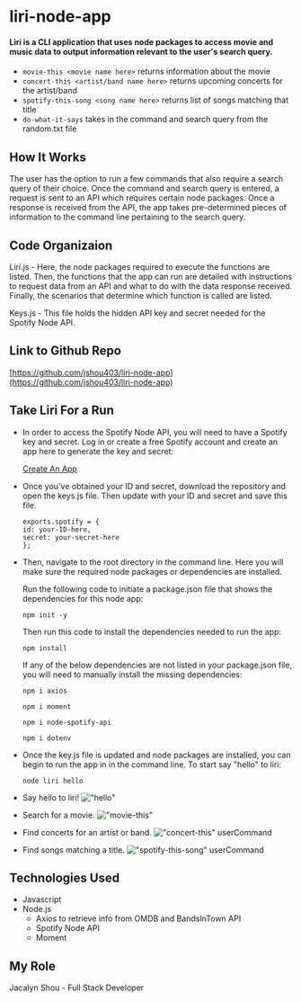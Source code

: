 # liri-node-app

#### Liri is a CLI application that uses node packages to access movie and music data to output information relevant to the user's search query. 

* `movie-this <movie name here>` returns information about the movie 
* `concert-this <artist/band name here>` returns upcoming concerts for the artist/band
* `spotify-this-song <song name here>` returns list of songs matching that title
* `do-what-it-says` takes in the command and search query from the random.txt file

## How It Works

The user has the option to run a few commands that also require a search query of their choice. Once the command and search query is entered, a request is sent to an API which requires certain node packages. Once a response is received from the API, the app takes pre-determined pieces of information to the command line pertaining to the search query. 

## Code Organizaion

Liri.js - Here, the node packages required to execute the functions are listed. Then, the functions that the app can run are detailed with instructions to request data from an API and what to do with the data response received. Finally, the scenarios that determine which function is called are listed. 

Keys.js - This file holds the hidden API key and secret needed for the Spotify Node API. 

## Link to Github Repo

[https://github.com/jshou403/liri-node-app](https://github.com/jshou403/liri-node-app)

## Take Liri For a Run

* In order to access the Spotify Node API, you will need to have a Spotify key and secret. Log in or create a free Spotify account and create an app here to generate the key and secret: 
    
    [Create An App](https://developer.spotify.com/my-applications/#!/applications/create)

* Once you've obtained your ID and secret, download the repository and open the keys.js file. Then update with your ID and secret and save this file. 

    ```
    exports.spotify = {
    id: your-ID-here,
    secret: your-secret-here
    };
    ```

* Then, navigate to the root directory in the command line. Here you will make sure the required node packages or dependencies are installed. 
    
    Run the following code to initiate a package.json file that shows the dependencies for this node app: 
    
    `npm init -y` 

    Then run this code to install the dependencies needed to run the app: 
    
    `npm install`

    If any of the below dependencies are not listed in your package.json file, you will need to manually install the missing dependencies: 

    `npm i axios`

    `npm i moment`

    `npm i node-spotify-api`

    `npm i dotenv`

* Once the key.js file is updated and node packages are installed, you can begin to run the app in in the command line. To start say "hello" to liri: 

    `node liri hello` 

* Say hello to liri! 
!["hello"](https://raw.githubusercontent.com/jshou403/liri-node-app/master/images/hello.png)

* Search for a movie. 
!["movie-this"](https://raw.githubusercontent.com/jshou403/liri-node-app/master/images/movie.png) 

* Find concerts for an artist or band. 
!["concert-this" userCommand](https://raw.githubusercontent.com/jshou403/liri-node-app/master/images/concert.png) 

* Find songs matching a title. 
!["spotify-this-song" userCommand](https://raw.githubusercontent.com/jshou403/liri-node-app/master/images/spotify.png) 

## Technologies Used
* Javascript
* Node.js
  * Axios to retrieve info from OMDB and BandsInTown API
  * Spotify Node API
  * Moment

## My Role
Jacalyn Shou - Full Stack Developer